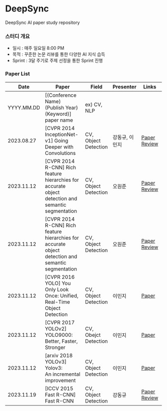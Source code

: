 # DeepSync
DeepSync AI paper study repository

### 스터디 개요

- 일시 : 매주 일요일 8:00 PM
- 목적 : 꾸준한 논문 리뷰를 통한 다양한 AI 지식 습득
- Sprint : 3달 주기로 주제 선정을 통한 Sprint 진행


### Paper List

| Date       | Paper                                                                                              | Field                | Presenter      | Links                                                                                                                                                                                                                                            |     |
| ---------- | -------------------------------------------------------------------------------------------------- | -------------------- | -------------- | ------------------------------------------------------------------------------------------------------------------------------------------------------------------------------------------------------------------------------------------------ | --- |
| YYYY.MM.DD | [(Conference Name) (Publish Year) (Keyword)] paper name                                            | ex) CV, NLP          |                |                                                                                                                                                                                                                                                  |     |
| 2023.08.27 | [CVPR 2014 InceptionNet-v1] Going Deeper with Convolutions                                         | CV, Object Detection | 강동규, 이민지 | [Paper](https://arxiv.org/pdf/1409.4842.pdf)</br>[Review](https://github.com/mouseku/DeepSync/blob/main/Docs/InceptionNet-v1%20-%20Going%20Deeper%20with%20Convolutions.pdf)                                                                     |     |
| 2023.11.12 | [CVPR 2014 R-CNN] Rich feature hierarchies for accurate object detection and semantic segmentation | CV, Object Detection | 오원준         | [Paper](https://arxiv.org/pdf/1311.2524.pdf)</br>[Review](https://github.com/mouseku/DeepSync/blob/main/Docs/Rich%20feature%20hierarchies%20for%20accurate%20object%20detection%20and%20semantic%20segmentation.pdf)                             |     |
| 2023.11.12 | [CVPR 2014 R-CNN] Rich feature hierarchies for accurate object detection and semantic segmentation | CV, Object Detection | 오원준         | [Paper](https://arxiv.org/pdf/1311.2524.pdf)</br> [Review](https://github.com/mouseku/DeepSync/blob/main/Docs/sprint2_object%20detection/Rich%20feature%20hierarchies%20for%20accurate%20object%20detection%20and%20semantic%20segmentation.pdf) |     |
| 2023.11.12 | [CVPR 2016 YOLO] You Only Look Once: Unified, Real-Time Object Detection                           | CV, Object Detection | 이민지         | [Paper](https://www.cv-foundation.org/openaccess/content_cvpr_2016/papers/Redmon_You_Only_Look_CVPR_2016_paper.pdf)</br>                                                                                                                         |     |
| 2023.11.12 | [CVPR 2017 YOLOv2] YOLO9000: Better, Faster, Stronger                                              | CV, Obejct Detection | 이민지         | [Paper](https://openaccess.thecvf.com/content_cvpr_2017/papers/Redmon_YOLO9000_Better_Faster_CVPR_2017_paper.pdf)</br>                                                                                                                           |     |
| 2023.11.12 | [arxiv 2018 YOLOv3] Yolov3: An incremental improvement                                             | CV, Object Detection | 이민지         | [Paper](https://arxiv.org/pdf/1804.02767.pdf)</br>                                                                                                                                                                                               |     |
| 2023.11.19 | [ICCV 2015 Fast R-CNN] Fast R-CNN                                                                  | CV, Object Detection | 강동규         | [Paper](https://arxiv.org/pdf/1504.08083.pdf)</br> [Review](https://mouseku.github.io/blog/devlog/ml/dl/2023-11-12-Fast-RCNN/)                                                                                                                   |     |